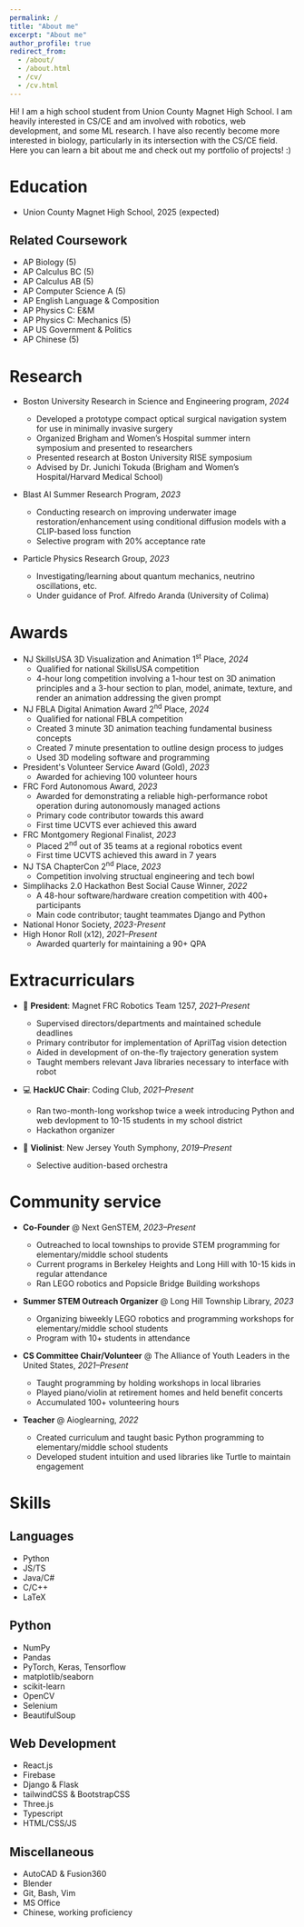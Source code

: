```yaml
---
permalink: /
title: "About me"
excerpt: "About me"
author_profile: true
redirect_from:
  - /about/
  - /about.html
  - /cv/
  - /cv.html
---
```


Hi! I am a high school student from Union County Magnet High School. I am heavily interested in CS/CE and am involved with robotics, web development, and some ML research. I have also recently become more interested in biology, particularly in its intersection with the CS/CE field. Here you can learn a bit about me and check out my portfolio of projects! :)

# Education

- Union County Magnet High School, 2025 (expected)

## Related Coursework

- AP Biology (5)
- AP Calculus BC (5)
- AP Calculus AB (5)
- AP Computer Science A (5)
- AP English Language & Composition
- AP Physics C: E&M
- AP Physics C: Mechanics (5)
- AP US Government & Politics
- AP Chinese (5)

# Research

- Boston University Research in Science and Engineering program, _2024_

  - Developed a prototype compact optical surgical navigation system for use in minimally invasive surgery
  - Organized Brigham and Women’s Hospital summer intern symposium and presented to researchers
  - Presented research at Boston University RISE symposium
  - Advised by Dr. Junichi Tokuda (Brigham and Women’s Hospital/Harvard Medical School)

- Blast AI Summer Research Program, _2023_

  - Conducting research on improving underwater image restoration/enhancement using conditional diffusion models with a CLIP-based loss function
  - Selective program with 20% acceptance rate

- Particle Physics Research Group, _2023_
  - Investigating/learning about quantum mechanics, neutrino oscillations, etc.
  - Under guidance of Prof. Alfredo Aranda (University of Colima)

# Awards

- NJ SkillsUSA 3D Visualization and Animation 1<sup>st</sup> Place, _2024_
  - Qualified for national SkillsUSA competition
  - 4-hour long competition involving a 1-hour test on 3D animation principles and a 3-hour section to plan, model, animate, texture, and render an animation addressing the given prompt
- NJ FBLA Digital Animation Award 2<sup>nd</sup> Place, _2024_
  - Qualified for national FBLA competition
  - Created 3 minute 3D animation teaching fundamental business concepts
  - Created 7 minute presentation to outline design process to judges
  - Used 3D modeling software and programming
- President's Volunteer Service Award (Gold), _2023_
  - Awarded for achieving 100 volunteer hours
- FRC Ford Autonomous Award, _2023_
  - Awarded for demonstrating a reliable high-performance robot operation during autonomously managed actions
  - Primary code contributor towards this award
  - First time UCVTS ever achieved this award
- FRC Montgomery Regional Finalist, _2023_
  - Placed 2<sup>nd</sup> out of 35 teams at a regional robotics event
  - First time UCVTS achieved this award in 7 years
- NJ TSA ChapterCon 2<sup>nd</sup> Place, _2023_
  - Competition involving structual engineering and tech bowl
- Simplihacks 2.0 Hackathon Best Social Cause Winner, _2022_
  - A 48-hour software/hardware creation competition with 400+ participants
  - Main code contributor; taught teammates Django and Python
- National Honor Society, _2023-Present_
- High Honor Roll (x12), _2021–Present_
  - Awarded quarterly for maintaining a 90+ QPA

# Extracurriculars

- 🤖 **President**: Magnet FRC Robotics Team 1257, _2021–Present_

  - Supervised directors/departments and maintained schedule deadlines
  - Primary contributor for implementation of AprilTag vision detection
  - Aided in development of on-the-fly trajectory generation system
  - Taught members relevant Java libraries necessary to interface with robot

- 💻 **HackUC Chair**: Coding Club, _2021–Present_

  - Ran two-month-long workshop twice a week introducing Python and web devlopment to 10-15 students in my school district
  - Hackathon organizer

- 🎻 **Violinist**: New Jersey Youth Symphony, _2019–Present_
  - Selective audition-based orchestra

# Community service

- **Co-Founder** @ Next GenSTEM, _2023–Present_

  - Outreached to local townships to provide STEM programming for elementary/middle school students
  - Current programs in Berkeley Heights and Long Hill with 10-15 kids in regular attendance
  - Ran LEGO robotics and Popsicle Bridge Building workshops

- **Summer STEM Outreach Organizer** @ Long Hill Township Library, _2023_

  - Organizing biweekly LEGO robotics and programming workshops for elementary/middle school students
  - Program with 10+ students in attendance

- **CS Committee Chair/Volunteer** @ The Alliance of Youth Leaders in the United States, _2021–Present_

  - Taught programming by holding workshops in local libraries
  - Played piano/violin at retirement homes and held benefit concerts
  - Accumulated 100+ volunteering hours

- **Teacher** @ Aioglearning, _2022_
  - Created curriculum and taught basic Python programming to elementary/middle school students
  - Developed student intuition and used libraries like Turtle to maintain engagement

# Skills

## Languages

- Python
- JS/TS
- Java/C#
- C/C++
- LaTeX

## Python

- NumPy
- Pandas
- PyTorch, Keras, Tensorflow
- matplotlib/seaborn
- scikit-learn
- OpenCV
- Selenium
- BeautifulSoup

## Web Development

- React.js
- Firebase
- Django & Flask
- tailwindCSS & BootstrapCSS
- Three.js
- Typescript
- HTML/CSS/JS

## Miscellaneous

- AutoCAD & Fusion360
- Blender
- Git, Bash, Vim
- MS Office
- Chinese, working proficiency
